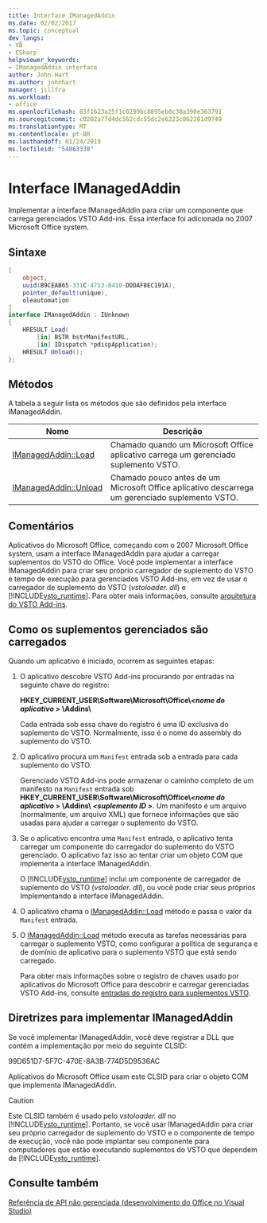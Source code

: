 ```yaml
---
title: Interface IManagedAddin
ms.date: 02/02/2017
ms.topic: conceptual
dev_langs:
- VB
- CSharp
helpviewer_keywords:
- IManagedAddin interface
author: John-Hart
ms.author: johnhart
manager: jillfra
ms.workload:
- office
ms.openlocfilehash: 03f1623a25f1c0299bc8895eb0c30a390e363791
ms.sourcegitcommit: c0202a77d4dc562cdc55dc2e6223c062281d9749
ms.translationtype: MT
ms.contentlocale: pt-BR
ms.lasthandoff: 01/24/2019
ms.locfileid: "54863338"
---
```

# <a name="imanagedaddin-interface"></a>Interface IManagedAddin
  Implementar a interface IManagedAddin para criar um componente que carrega gerenciados VSTO Add-ins. Essa interface foi adicionada no 2007 Microsoft Office system.  
  
## <a name="syntax"></a>Sintaxe  
  
```csharp
[  
    object,  
    uuid(B9CEAB65-331C-4713-8410-DDDAF8EC191A),  
    pointer_default(unique),  
    oleautomation  
]  
interface IManagedAddin : IUnknown  
{  
    HRESULT Load(  
        [in] BSTR bstrManifestURL,   
        [in] IDispatch *pdispApplication);  
    HRESULT Unload();  
};  
```  
  
## <a name="methods"></a>Métodos  
 A tabela a seguir lista os métodos que são definidos pela interface IManagedAddin.  
  
|Nome|Descrição|  
|----------|-----------------|  
|[IManagedAddin::Load](../vsto/imanagedaddin-load.md)|Chamado quando um Microsoft Office aplicativo carrega um gerenciado suplemento VSTO.|  
|[IManagedAddin::Unload](../vsto/imanagedaddin-unload.md)|Chamado pouco antes de um Microsoft Office aplicativo descarrega um gerenciado suplemento VSTO.|  
  
## <a name="remarks"></a>Comentários  
 Aplicativos do Microsoft Office, começando com o 2007 Microsoft Office system, usam a interface IManagedAddin para ajudar a carregar suplementos do VSTO do Office. Você pode implementar a interface IManagedAddin para criar seu próprio carregador de suplemento do VSTO e tempo de execução para gerenciados VSTO Add-ins, em vez de usar o carregador de suplemento do VSTO (*vstoloader. dll*) e [!INCLUDE[vsto_runtime](../vsto/includes/vsto-runtime-md.md)]. Para obter mais informações, consulte [arquitetura do VSTO Add-ins](../vsto/architecture-of-vsto-add-ins.md).  
  
## <a name="how-managed-add-ins-are-loaded"></a>Como os suplementos gerenciados são carregados  
 Quando um aplicativo é iniciado, ocorrem as seguintes etapas:  
  
1. O aplicativo descobre VSTO Add-ins procurando por entradas na seguinte chave do registro:  
  
    **HKEY_CURRENT_USER\Software\Microsoft\Office\\*\<nome do aplicativo >* \Addins\\**  
  
    Cada entrada sob essa chave do registro é uma ID exclusiva do suplemento do VSTO. Normalmente, isso é o nome do assembly do suplemento do VSTO.  
  
2. O aplicativo procura um `Manifest` entrada sob a entrada para cada suplemento do VSTO.  
  
    Gerenciado VSTO Add-ins pode armazenar o caminho completo de um manifesto na `Manifest` entrada sob **HKEY_CURRENT_USER\Software\Microsoft\Office\\_\<nome do aplicativo >_ \Addins\\  _\<suplemento ID >_**. Um manifesto é um arquivo (normalmente, um arquivo XML) que fornece informações que são usadas para ajudar a carregar o suplemento do VSTO.  
  
3. Se o aplicativo encontra uma `Manifest` entrada, o aplicativo tenta carregar um componente do carregador do suplemento do VSTO gerenciado. O aplicativo faz isso ao tentar criar um objeto COM que implementa a interface IManagedAddin.  
  
    O [!INCLUDE[vsto_runtime](../vsto/includes/vsto-runtime-md.md)] inclui um componente de carregador de suplemento do VSTO (*vstoloader. dll*), ou você pode criar seus próprios Implementando a interface IManagedAddin.  
  
4. O aplicativo chama o [IManagedAddin::Load](../vsto/imanagedaddin-load.md) método e passa o valor da `Manifest` entrada.  
  
5. O [IManagedAddin::Load](../vsto/imanagedaddin-load.md) método executa as tarefas necessárias para carregar o suplemento VSTO, como configurar a política de segurança e de domínio de aplicativo para o suplemento VSTO que está sendo carregado.  
  
   Para obter mais informações sobre o registro de chaves usado por aplicativos do Microsoft Office para descobrir e carregar gerenciadas VSTO Add-ins, consulte [entradas do registro para suplementos VSTO](../vsto/registry-entries-for-vsto-add-ins.md).  
  
## <a name="guidance-to-implement-imanagedaddin"></a>Diretrizes para implementar IManagedAddin  
 Se você implementar IManagedAddin, você deve registrar a DLL que contém a implementação por meio do seguinte CLSID:  
  
 99D651D7-5F7C-470E-8A3B-774D5D9536AC  
  
 Aplicativos do Microsoft Office usam este CLSID para criar o objeto COM que implementa IManagedAddin.  
  
> [!CAUTION]  
>  Este CLSID também é usado pelo *vstoloader. dll* no [!INCLUDE[vsto_runtime](../vsto/includes/vsto-runtime-md.md)]. Portanto, se você usar IManagedAddin para criar seu próprio carregador de suplemento do VSTO e o componente de tempo de execução, você não pode implantar seu componente para computadores que estão executando suplementos do VSTO que dependem de [!INCLUDE[vsto_runtime](../vsto/includes/vsto-runtime-md.md)].  
  
## <a name="see-also"></a>Consulte também  
 [Referência de API não gerenciada &#40;desenvolvimento do Office no Visual Studio&#41;](../vsto/unmanaged-api-reference-office-development-in-visual-studio.md)  

